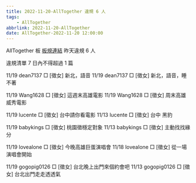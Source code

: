 ```yaml
---
title: 2022-11-20-AllTogether 違規 6 人
tags:
    - AllTogether
abbrlink: 2022-11-20-AllTogether
date: AllTogether-2022-11-20 12:00:00
---
```

AllTogether 板 [板規連結](https://www.ptt.cc/bbs/AllTogether/M.1643211430.A.5FB.html)
昨天違規 6 人
<!-- more -->

違規清單
7 日內不得超過 1 篇

11/19 dean7137 □ [徵女] 新北，語音
11/19 dean7137 □ [徵女] 新北，語音，睡不著

11/19 Wang1628 □ [徵女] 這週末高雄電影
11/19 Wang1628 □ [徵女] 周末高雄威秀電影

11/19 lucente □ [徵女] 台中請你看電影
11/13 lucente □ [徵女] 台中 黑豹

11/19 babykings □ [徵女] 桃園徵穩定對象
11/13 babykings □ [徵女] 主動找找緣分

11/19 lovealone □ [徵女] 今晚高雄巨蛋演唱會
11/18 lovealone □ [徵女] 從一場演唱會開始

11/19 gogopig0126 □ [徵女] 台北晚上出門來個約會吧
11/13 gogopig0126 □ [徵女] 台北出門走走透透氣